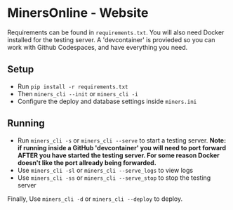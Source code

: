# MinersOnline - Website

Requirements can be found in ```requirements.txt```. You will also need Docker installed for the testing server.
A 'devcontainer' is provieded so you can work with Github Codespaces, and have everything you need.

## Setup
* Run ```pip install -r requirements.txt```
* Then ```miners_cli --init``` or ```miners_cli -i```
* Configure the deploy and database settings inside ```miners.ini```

## Running
* Run ```miners_cli -s``` or ```miners_cli --serve``` to start a testing server.
**Note: if running inside a GitHub 'devcontainer' you will need to port forward AFTER you have started the testing server. For some reason Docker doesn't like the port allready being forwarded.**
* Use ```miners_cli -sl``` or ```miners_cli --serve_logs``` to view logs
* Use ```miners_cli -ss``` or ```miners_cli --serve_stop``` to stop the testing server

Finally, Use ```miners_cli -d``` or ```miners_cli --deploy``` to deploy.